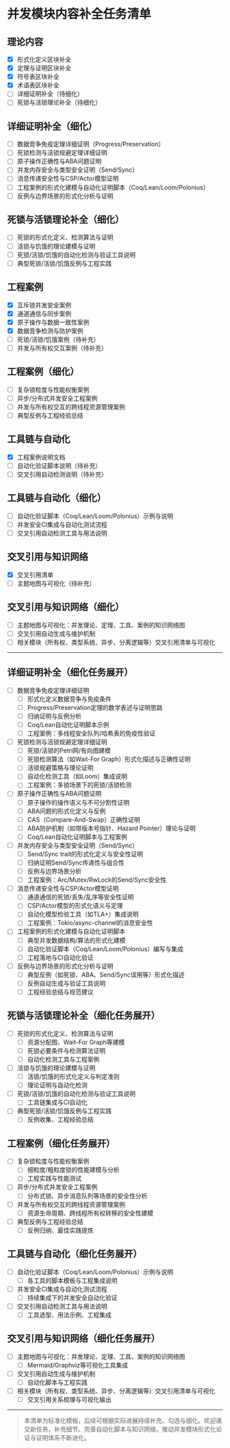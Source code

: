 # 并发模块内容补全任务清单

## 理论内容

- [x] 形式化定义区块补全
- [x] 定理与证明区块补全
- [x] 符号表区块补全
- [x] 术语表区块补全
- [ ] 详细证明补全（待细化）
- [ ] 死锁与活锁理论补全（待细化）

## 详细证明补全（细化）

- [ ] 数据竞争免疫定理详细证明（Progress/Preservation）
- [ ] 死锁检测与活锁规避定理详细证明
- [ ] 原子操作正确性与ABA问题证明
- [ ] 并发内存安全与类型安全证明（Send/Sync）
- [ ] 消息传递安全性与CSP/Actor模型证明
- [ ] 工程案例的形式化建模与自动化证明脚本（Coq/Lean/Loom/Polonius）
- [ ] 反例与边界场景的形式化分析与证明

## 死锁与活锁理论补全（细化）

- [ ] 死锁的形式化定义、检测算法与证明
- [ ] 活锁与饥饿的理论建模与证明
- [ ] 死锁/活锁/饥饿的自动化检测与验证工具说明
- [ ] 典型死锁/活锁/饥饿反例与工程实践

## 工程案例

- [x] 互斥锁并发安全案例
- [x] 通道通信与同步案例
- [x] 原子操作与数据一致性案例
- [x] 数据竞争检测与防护案例
- [ ] 死锁/活锁/饥饿案例（待补充）
- [ ] 并发与所有权交互案例（待补充）

## 工程案例（细化）

- [ ] 复杂锁粒度与性能权衡案例
- [ ] 异步/分布式并发安全工程案例
- [ ] 并发与所有权交互的跨线程资源管理案例
- [ ] 典型反例与工程经验总结

## 工具链与自动化

- [x] 工程案例说明文档
- [ ] 自动化验证脚本说明（待补充）
- [ ] 交叉引用自动检测说明（待补充）

## 工具链与自动化（细化）

- [ ] 自动化验证脚本（Coq/Lean/Loom/Polonius）示例与说明
- [ ] 并发安全CI集成与自动化测试流程
- [ ] 交叉引用自动检测工具与用法说明

## 交叉引用与知识网络

- [x] 交叉引用清单
- [ ] 主题地图与可视化（待补充）

## 交叉引用与知识网络（细化）

- [ ] 主题地图与可视化：并发理论、定理、工具、案例的知识网络图
- [ ] 交叉引用自动生成与维护机制
- [ ] 相关模块（所有权、类型系统、异步、分离逻辑等）交叉引用清单与可视化

---

## 详细证明补全（细化任务展开）

- [ ] 数据竞争免疫定理详细证明
  - [ ] 形式化定义数据竞争与免疫条件
  - [ ] Progress/Preservation定理的数学表述与证明思路
  - [ ] 归纳证明与反例分析
  - [ ] Coq/Lean自动化证明脚本示例
  - [ ] 工程案例：多线程安全队列/哈希表的免疫性验证
- [ ] 死锁检测与活锁规避定理详细证明
  - [ ] 死锁/活锁的Petri网/有向图建模
  - [ ] 死锁检测算法（如Wait-For Graph）形式化描述与正确性证明
  - [ ] 活锁规避策略与理论证明
  - [ ] 自动化检测工具（如Loom）集成说明
  - [ ] 工程案例：多锁场景下的死锁/活锁检测
- [ ] 原子操作正确性与ABA问题证明
  - [ ] 原子操作的操作语义与不可分割性证明
  - [ ] ABA问题的形式化定义与反例
  - [ ] CAS（Compare-And-Swap）正确性证明
  - [ ] ABA防护机制（如带版本号指针、Hazard Pointer）理论与证明
  - [ ] Coq/Lean自动化证明脚本与工程案例
- [ ] 并发内存安全与类型安全证明（Send/Sync）
  - [ ] Send/Sync trait的形式化定义与安全性证明
  - [ ] 归纳证明Send/Sync传递性与组合性
  - [ ] 反例与边界场景分析
  - [ ] 工程案例：Arc/Mutex/RwLock的Send/Sync安全性
- [ ] 消息传递安全性与CSP/Actor模型证明
  - [ ] 通道通信的死锁/丢失/乱序等安全性证明
  - [ ] CSP/Actor模型的形式化语义与定理
  - [ ] 自动化模型检验工具（如TLA+）集成说明
  - [ ] 工程案例：Tokio/async-channel的消息安全性
- [ ] 工程案例的形式化建模与自动化证明脚本
  - [ ] 典型并发数据结构/算法的形式化建模
  - [ ] 自动化验证脚本（Coq/Lean/Loom/Polonius）编写与集成
  - [ ] 工程落地与CI自动化验证
- [ ] 反例与边界场景的形式化分析与证明
  - [ ] 典型反例（如死锁、ABA、Send/Sync误用等）形式化描述
  - [ ] 反例自动生成与验证工具说明
  - [ ] 工程经验总结与规范建议

## 死锁与活锁理论补全（细化任务展开）

- [ ] 死锁的形式化定义、检测算法与证明
  - [ ] 资源分配图、Wait-For Graph等建模
  - [ ] 死锁必要条件与检测算法证明
  - [ ] 自动化检测工具与工程案例
- [ ] 活锁与饥饿的理论建模与证明
  - [ ] 活锁/饥饿的形式化定义与判定准则
  - [ ] 理论证明与自动化检测
- [ ] 死锁/活锁/饥饿的自动化检测与验证工具说明
  - [ ] 工具链集成与CI自动化
- [ ] 典型死锁/活锁/饥饿反例与工程实践
  - [ ] 反例收集、工程经验总结

## 工程案例（细化任务展开）

- [ ] 复杂锁粒度与性能权衡案例
  - [ ] 细粒度/粗粒度锁的性能建模与分析
  - [ ] 工程实践与性能测试
- [ ] 异步/分布式并发安全工程案例
  - [ ] 分布式锁、异步消息队列等场景的安全性分析
- [ ] 并发与所有权交互的跨线程资源管理案例
  - [ ] 资源生命周期、跨线程所有权转移的安全性建模
- [ ] 典型反例与工程经验总结
  - [ ] 反例归纳、最佳实践提炼

## 工具链与自动化（细化任务展开）

- [ ] 自动化验证脚本（Coq/Lean/Loom/Polonius）示例与说明
  - [ ] 各工具的脚本模板与工程集成说明
- [ ] 并发安全CI集成与自动化测试流程
  - [ ] 持续集成下的并发安全自动化验证
- [ ] 交叉引用自动检测工具与用法说明
  - [ ] 工具选型、用法示例、工程集成

## 交叉引用与知识网络（细化任务展开）

- [ ] 主题地图与可视化：并发理论、定理、工具、案例的知识网络图
  - [ ] Mermaid/Graphviz等可视化工具集成
- [ ] 交叉引用自动生成与维护机制
  - [ ] 自动化脚本与工程实践
- [ ] 相关模块（所有权、类型系统、异步、分离逻辑等）交叉引用清单与可视化
  - [ ] 交叉引用关系梳理与可视化输出

---

> 本清单为标准化模板，后续可根据实际进展持续补充、勾选与细化。欢迎递交新任务、补充细节、完善自动化脚本与知识网络，推动并发模块形式化论证与证明体系不断进化。

